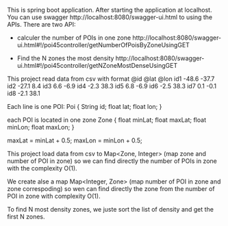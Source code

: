 This is spring boot application. 
After starting the application at localhost. You can use swagger http://localhost:8080/swagger-ui.html to using the APIs.
There are two API:
- calculer the number of POIs in one zone 
http://localhost:8080/swagger-ui.html#!/poi45controller/getNumberOfPoisByZoneUsingGET

- Find the N zones the most density
http://localhost:8080/swagger-ui.html#!/poi45controller/getNZoneMostDenseUsingGET

This project read data from csv with format 
@id @lat @lon
id1 -48.6 -37.7
id2 -27.1 8.4
id3 6.6 -6.9
id4 -2.3 38.3
id5 6.8 -6.9
id6 -2.5 38.3
id7 0.1 -0.1
id8 -2.1 38.1

Each line is one POI: 
Poi {
  String id;
  float lat;
  float lon;
}

each POI is located in one zone 
Zone {
  float minLat;
  float maxLat;
  float minLon;
  float maxLon;
}

maxLat = minLat + 0.5;
maxLon = minLon + 0.5;

This project load data from csv to Map<Zone, Integer> (map zone and number of POI in zone) so we can find directly the number of POIs in zone with the complexity O(1).

We create alse a map Map<Integer, Zone> (map number of POI in zone and zone correspoding) so wen can find directly the zone from the number of POI in zone with complexity O(1).

To find N most density zones, we juste sort the list of density and get the first N zones.

